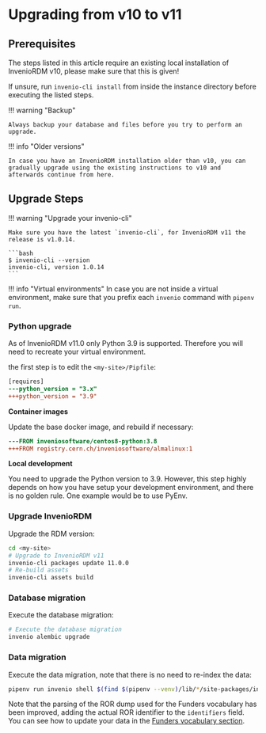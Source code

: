 # Upgrading from v10 to v11

## Prerequisites

The steps listed in this article require an existing local installation of InvenioRDM v10, please make sure that this is given!

If unsure, run `invenio-cli install` from inside the instance directory before executing the listed steps.

!!! warning "Backup"

    Always backup your database and files before you try to perform an upgrade.

!!! info "Older versions"

    In case you have an InvenioRDM installation older than v10, you can gradually upgrade using the existing instructions to v10 and afterwards continue from here.

## Upgrade Steps

!!! warning "Upgrade your invenio-cli"

    Make sure you have the latest `invenio-cli`, for InvenioRDM v11 the release is v1.0.14.

    ```bash
    $ invenio-cli --version
    invenio-cli, version 1.0.14
    ```

!!! info "Virtual environments"
    In case you are not inside a virtual environment, make sure that you prefix each `invenio` command with `pipenv run`.

### Python upgrade

As of InvenioRDM v11.0 only Python 3.9 is supported. Therefore you will need to recreate your virtual environment.

the first step is to edit the `<my-site>/Pipfile`:

```diff
[requires]
---python_version = "3.x"
+++python_version = "3.9"
```

**Container images**

Update the base docker image, and rebuild if necessary:

```diff
---FROM inveniosoftware/centos8-python:3.8
+++FROM registry.cern.ch/inveniosoftware/almalinux:1
```

**Local development**

You need to upgrade the Python version to 3.9. However, this step highly
depends on how you have setup your development environment, and there is no
golden rule. One example would be to use PyEnv.

### Upgrade InvenioRDM

Upgrade the RDM version:

```bash
cd <my-site>
# Upgrade to InvenioRDM v11
invenio-cli packages update 11.0.0
# Re-build assets
invenio-cli assets build
```

### Database migration

Execute the database migration:

```bash
# Execute the database migration
invenio alembic upgrade
```

### Data migration

Execute the data migration, note that there is no need to re-index the data:

```bash
pipenv run invenio shell $(find $(pipenv --venv)/lib/*/site-packages/invenio_app_rdm -name migrate_10_0_to_11_0.py)
```

Note that the parsing of the ROR dump used for the Funders vocabulary has
been improved, adding the actual ROR identifier to the `identifiers` field.
You can see how to update your data in the [Funders vocabulary section](../../customize/vocabularies/funding.md).